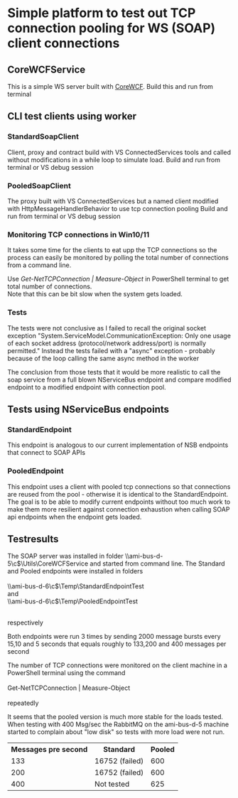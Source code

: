 <h1>Simple platform to test out TCP connection pooling for WS (SOAP) client connections</h2>


<h2>CoreWCFService</h2>
This is a simple WS server built with  <a href="https://github.com/corewcf/corewcf">CoreWCF</a>.  Build this and run from terminal


<h2>CLI test clients using worker</h2>

<h3>StandardSoapClient</h3>
Client, proxy and contract build with VS ConnectedServices tools and called without modifications in a while loop to simulate load. 
Build and run from terminal or VS debug session

<h3>PooledSoapClient</h3>
The proxy built with VS ConnectedServices but a named client modified with HttpMessageHandlerBehavior to use tcp connection pooling 
Build and run from terminal or VS debug session


<h3>Monitoring TCP connections in Win10/11</h3>

It takes some time for the clients to eat upp the TCP connections so the process can easily be monitored by polling the total 
number of connections from a command line.

Use  <i> Get-NetTCPConnection | Measure-Object</i> in PowerShell terminal to get total number of connections.  
Note that this can be bit slow when the system gets loaded.

<h3>Tests</h3>
The tests were not conclusive as I failed to recall the original socket exception "System.ServiceModel.CommunicationException: Only one usage of each socket address (protocol/network address/port) is normally permitted."
Instead the tests failed with a "async" exception - probably because of the loop calling the same async method in the worker

The conclusion from those tests that it would be more realistic to call the soap service from a full blown NServiceBus endpoint and 
compare modified endpoint to a modified endpoint with connection pool.

<h2>Tests using  NServiceBus endpoints</h2>



<h3>StandardEndpoint</h3>
This endpoint is analogous to our current implementation of NSB endpoints that connect to SOAP APIs

<h3>PooledEndpoint</h3>
This endpoint uses a client with pooled tcp connections so that connections are reused from the pool - otherwise it is 
identical to the StandardEndpoint.<br/>
The goal is to be able to modify current endpoints without too much work to make them more resilient against connection exhaustion
when calling SOAP api endpoints when the endpoint gets loaded.


<h2>Testresults</h2>
The SOAP server was installed  in folder  \\ami-bus-d-5\c$\Utils\CoreWCFService  and started from command line.
The Standard and Pooled endpoints were installed in folders <br/><br/>
\\ami-bus-d-6\c$\Temp\StandardEndpointTest <br/>and <br/>
\\ami-bus-d-6\c$\Temp\PooledEndpointTest<br/><br/>

respectively

Both endpoints were run 3 times by sending 2000 message bursts every 15,10 and 5 seconds that equals roughly 
to 133,200 and 400 messages per second

The number of TCP connections were monitored on the client machine in a PowerShell terminal using the command 
<br/></br>
 Get-NetTCPConnection | Measure-Object
<br/></br>
repeatedly


<table>
<head>
<tr>
<th>Messages pre second</th>
<th>Standard</th>
<th>Pooled</th>
</tr>
</head>
<body>

<tr>
<td>133</td>
<td>16752 (failed)</td>
<td>600</td>
</tr>

<tr>
<td>200</td>
<td>16752 (failed)</td>
<td>600</td>
</tr>

<tr>
<td>400</td>
<td>Not tested</td>
<td>625</td>
</tr>

</body>

It seems that the pooled version is much more stable for the loads tested.  When testing with 400 Msg/sec the RabbitMQ on the 
ami-bus-d-5 machine started to complain about "low disk" so tests with more load were not run.

